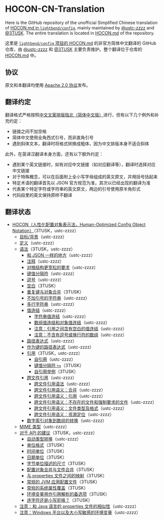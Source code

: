 # HOCON-CN-Translation

Here is the GitHub repository of the unofficial Simplified Chinese translation of [HOCON.md in `lightbend/config`](https://github.com/lightbend/config/blob/master/HOCON.md), mainly maintained by [@ustc-zzzz](https://github.com/ustc-zzzz) and [@3TUSK](https://github.com/3TUSK). The entire translation is located in [HOCON.md](HOCON.md) of the repository.

这里是 [`lightbend/config` 项目的 HOCON.md](https://github.com/lightbend/config/blob/master/HOCON.md>) 的非官方简体中文翻译的 GitHub 仓库，由 [@ustc-zzzz](https://github.com/ustc-zzzz) 和 [@3TUSK](https://github.com/3TUSK) 主要负责维护。整个翻译位于仓库的 [HOCON.md](HOCON.md) 中。

## 协议

原文和本翻译均使用 [Apache 2.0 协议](LICENSE)发布。

## 翻译约定

翻译格式严格按照[中文文案排版指北（简体中文版）](https://github.com/mzlogin/chinese-copywriting-guidelines)进行，但有以下几个例外和补充约定：

* 链接之间不加空格
* 简体中文使用全角西式引号，而非直角引号
* 遇到斜体文本，翻译时将格式转换成粗体，因为中文排版本身不适合斜体

此外，在英译汉翻译本身方面，还有以下额外约定：

* 遇到某个英文链接时，如有对应中文链接（如对应翻译等），翻译时选择对应中文链接
* 对于特殊概念，可以在后面附上全小写字母组成的英文原文，并用括号括起来
* 特定术语的翻译首先以 JSON 官方规范为准，其次以已经出现的翻译为准
* 代表某个特定字符或字符串的英文原文，两边的引号使用原半角形式
* 代码段里的英文保持原样不翻译

## 翻译状态

- [HOCON（人性化配置对象表示法，Human-Optimized Config Object Notation）](HOCON.md#hocon%E4%BA%BA%E6%80%A7%E5%8C%96%E9%85%8D%E7%BD%AE%E5%AF%B9%E8%B1%A1%E8%A1%A8%E7%A4%BA%E6%B3%95human-optimized-config-object-notation)（3TUSK，ustc-zzzz）
  - [目标/背景](HOCON.md#%E7%9B%AE%E6%A0%87%E8%83%8C%E6%99%AF)（ustc-zzzz）
  - [定义](HOCON.md#%E5%AE%9A%E4%B9%89)（ustc-zzzz）
  - [语法](HOCON.md#%E8%AF%AD%E6%B3%95)（3TUSK，ustc-zzzz）
    - [和 JSON 一样的地方](HOCON.md#%E5%92%8C-json-%E4%B8%80%E6%A0%B7%E7%9A%84%E5%9C%B0%E6%96%B9)（ustc-zzzz）
    - [注释](HOCON.md#%E6%B3%A8%E9%87%8A)（ustc-zzzz）
    - [对根结构更宽松的要求](HOCON.md#%E5%AF%B9%E6%A0%B9%E7%BB%93%E6%9E%84%E6%9B%B4%E5%AE%BD%E6%9D%BE%E7%9A%84%E8%A6%81%E6%B1%82)（ustc-zzzz）
    - [键值分隔符](HOCON.md#%E9%94%AE%E5%80%BC%E5%88%86%E9%9A%94%E7%AC%A6)（ustc-zzzz）
    - [逗号](HOCON.md#%E9%80%97%E5%8F%B7)（ustc-zzzz）
    - [空白](HOCON.md#%E7%A9%BA%E7%99%BD)（3TUSK）
    - [重复键与对象合并](HOCON.md#%E9%87%8D%E5%A4%8D%E9%94%AE%E4%B8%8E%E5%AF%B9%E8%B1%A1%E5%90%88%E5%B9%B6)（3TUSK）
    - [不加引号的字符串](HOCON.md#%E4%B8%8D%E5%8A%A0%E5%BC%95%E5%8F%B7%E7%9A%84%E5%AD%97%E7%AC%A6%E4%B8%B2)（ustc-zzzz）
    - [多行字符串](HOCON.md#%E5%A4%9A%E8%A1%8C%E5%AD%97%E7%AC%A6%E4%B8%B2)（ustc-zzzz）
    - [值连结](HOCON.md#%E5%80%BC%E8%BF%9E%E7%BB%93)（ustc-zzzz）
      - [字符串值连结](HOCON.md#%E5%AD%97%E7%AC%A6%E4%B8%B2%E5%80%BC%E8%BF%9E%E7%BB%93)（ustc-zzzz）
      - [数组值连结和对象值连结](HOCON.md#%E6%95%B0%E7%BB%84%E5%80%BC%E8%BF%9E%E7%BB%93%E5%92%8C%E5%AF%B9%E8%B1%A1%E5%80%BC%E8%BF%9E%E7%BB%93)（ustc-zzzz）
      - [注意：引用之间含有空白的值连结](HOCON.md#%E6%B3%A8%E6%84%8F%E5%BC%95%E7%94%A8%E4%B9%8B%E9%97%B4%E5%90%AB%E6%9C%89%E7%A9%BA%E7%99%BD%E7%9A%84%E5%80%BC%E8%BF%9E%E7%BB%93)（ustc-zzzz）
      - [注意：不含有逗号或换行符的数组](HOCON.md#%E6%B3%A8%E6%84%8F%E4%B8%8D%E5%90%AB%E6%9C%89%E9%80%97%E5%8F%B7%E6%88%96%E6%8D%A2%E8%A1%8C%E7%AC%A6%E7%9A%84%E6%95%B0%E7%BB%84)（ustc-zzzz）
    - [路径表达式](HOCON.md#%E8%B7%AF%E5%BE%84%E8%A1%A8%E8%BE%BE%E5%BC%8F)（ustc-zzzz）
    - [作为键的路径表达式](HOCON.md#%E4%BD%9C%E4%B8%BA%E9%94%AE%E7%9A%84%E8%B7%AF%E5%BE%84%E8%A1%A8%E8%BE%BE%E5%BC%8F)（ustc-zzzz）
    - [引用](HOCON.md#%E5%BC%95%E7%94%A8)（3TUSK，ustc-zzzz）
      - [自引用](HOCON.md#%E8%87%AA%E5%BC%95%E7%94%A8)（ustc-zzzz）
      - [键值分隔符 `+=`](HOCON.md#%E9%94%AE%E5%80%BC%E5%88%86%E9%9A%94%E7%AC%A6-)（3TUSK）
      - [自引用举例](HOCON.md#%E8%87%AA%E5%BC%95%E7%94%A8%E4%B8%BE%E4%BE%8B)（3TUSK）
    - [跨文件引用](HOCON.md#%E8%B7%A8%E6%96%87%E4%BB%B6%E5%BC%95%E7%94%A8)（ustc-zzzz）
      - [跨文件引用语法](HOCON.md#%E8%B7%A8%E6%96%87%E4%BB%B6%E5%BC%95%E7%94%A8%E8%AF%AD%E6%B3%95)（ustc-zzzz）
      - [跨文件引用语义：合并](HOCON.md#%E8%B7%A8%E6%96%87%E4%BB%B6%E5%BC%95%E7%94%A8%E8%AF%AD%E4%B9%89%E5%90%88%E5%B9%B6)（ustc-zzzz）
      - [跨文件引用语义：引用](HOCON.md#%E8%B7%A8%E6%96%87%E4%BB%B6%E5%BC%95%E7%94%A8%E8%AF%AD%E4%B9%89%E5%BC%95%E7%94%A8)（ustc-zzzz）
      - [跨文件引用语义：不存在的文件和强制要求的文件](HOCON.md#%E8%B7%A8%E6%96%87%E4%BB%B6%E5%BC%95%E7%94%A8%E8%AF%AD%E4%B9%89%E4%B8%8D%E5%AD%98%E5%9C%A8%E7%9A%84%E6%96%87%E4%BB%B6%E5%92%8C%E5%BC%BA%E5%88%B6%E8%A6%81%E6%B1%82%E7%9A%84%E6%96%87%E4%BB%B6)（ustc-zzzz）
      - [跨文件引用语义：文件类型及格式](HOCON.md#%E8%B7%A8%E6%96%87%E4%BB%B6%E5%BC%95%E7%94%A8%E8%AF%AD%E4%B9%89%E6%96%87%E4%BB%B6%E7%B1%BB%E5%9E%8B%E5%8F%8A%E6%A0%BC%E5%BC%8F)（ustc-zzzz）
      - [跨文件引用语义：资源定位](HOCON.md#%E8%B7%A8%E6%96%87%E4%BB%B6%E5%BC%95%E7%94%A8%E8%AF%AD%E4%B9%89%E8%B5%84%E6%BA%90%E5%AE%9A%E4%BD%8D)（ustc-zzzz）
    - [数字索引对象到数组的转换](HOCON.md#%E6%95%B0%E5%AD%97%E7%B4%A2%E5%BC%95%E5%AF%B9%E8%B1%A1%E5%88%B0%E6%95%B0%E7%BB%84%E7%9A%84%E8%BD%AC%E6%8D%A2)（ustc-zzzz）
  - [MIME 类型](HOCON.md#mime-%E7%B1%BB%E5%9E%8B)（ustc-zzzz）
  - [对于 API 的建议](HOCON.md#%E5%AF%B9%E4%BA%8E-api-%E7%9A%84%E5%BB%BA%E8%AE%AE)（3TUSK，ustc-zzzz）
    - [自动类型转换](HOCON.md#%E8%87%AA%E5%8A%A8%E7%B1%BB%E5%9E%8B%E8%BD%AC%E6%8D%A2)（ustc-zzzz）
    - [单位格式](HOCON.md#%E5%8D%95%E4%BD%8D%E6%A0%BC%E5%BC%8F)（3TUSK）
    - [时间单位](HOCON.md#%E6%97%B6%E9%97%B4%E5%8D%95%E4%BD%8D)（3TUSK）
    - [日期单位](HOCON.md#%E6%97%A5%E6%9C%9F%E5%8D%95%E4%BD%8D)（3TUSK）
    - [字节单位描述的尺寸](HOCON.md#%E5%AD%97%E8%8A%82%E5%8D%95%E4%BD%8D%E6%8F%8F%E8%BF%B0%E7%9A%84%E5%B0%BA%E5%AF%B8)（3TUSK）
    - [配置对象合并与文件合并](HOCON.md#%E9%85%8D%E7%BD%AE%E5%AF%B9%E8%B1%A1%E5%90%88%E5%B9%B6%E4%B8%8E%E6%96%87%E4%BB%B6%E5%90%88%E5%B9%B6)（3TUSK）
    - [与 properties 文件之间的映射](HOCON.md#%E4%B8%8E-properties-%E6%96%87%E4%BB%B6%E4%B9%8B%E9%97%B4%E7%9A%84%E6%98%A0%E5%B0%84)（3TUSK）
    - [常规的 JVM 应用配置文件](HOCON.md#%E5%B8%B8%E8%A7%84%E7%9A%84-jvm-%E5%BA%94%E7%94%A8%E9%85%8D%E7%BD%AE%E6%96%87%E4%BB%B6)（3TUSK）
    - [常规的系统属性覆盖](HOCON.md#%E5%B8%B8%E8%A7%84%E7%9A%84%E7%B3%BB%E7%BB%9F%E5%B1%9E%E6%80%A7%E8%A6%86%E7%9B%96)（3TUSK）
    - [环境变量用作引用解析的备选项](HOCON.md#%E7%8E%AF%E5%A2%83%E5%8F%98%E9%87%8F%E7%94%A8%E4%BD%9C%E5%BC%95%E7%94%A8%E8%A7%A3%E6%9E%90%E7%9A%84%E5%A4%87%E9%80%89%E9%A1%B9)（3TUSK）
    - [连字符还是小写驼峰？](HOCON.md#%E8%BF%9E%E5%AD%97%E7%AC%A6%E8%BF%98%E6%98%AF%E5%B0%8F%E5%86%99%E9%A9%BC%E5%B3%B0)（3TUSK）
  - [注意：和 Java 语言的 properties 文件的相似性](HOCON.md#%E6%B3%A8%E6%84%8F%E5%92%8C-java-%E8%AF%AD%E8%A8%80%E7%9A%84-properties-%E6%96%87%E4%BB%B6%E7%9A%84%E7%9B%B8%E4%BC%BC%E6%80%A7)（ustc-zzzz）
  - [注意：Windows 平台以及大小写敏感的环境变量](HOCON.md#%E6%B3%A8%E6%84%8Fwindows-%E5%B9%B3%E5%8F%B0%E4%BB%A5%E5%8F%8A%E5%A4%A7%E5%B0%8F%E5%86%99%E6%95%8F%E6%84%9F%E7%9A%84%E7%8E%AF%E5%A2%83%E5%8F%98%E9%87%8F)（ustc-zzzz）
